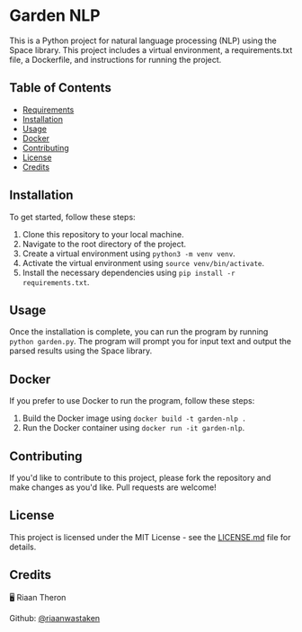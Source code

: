 # Garden NLP

This is a Python project for natural language processing (NLP) using the Space library. This project includes a virtual environment, a requirements.txt file, a Dockerfile, and instructions for running the project.

## Table of Contents

- [Requirements](#requirements)
- [Installation](#installation)
- [Usage](#usage)
- [Docker](#docker)
- [Contributing](#contributing)
- [License](#license)
- [Credits](#credits)

## Installation

To get started, follow these steps:

1. Clone this repository to your local machine.
2. Navigate to the root directory of the project.
3. Create a virtual environment using `python3 -m venv venv`.
4. Activate the virtual environment using `source venv/bin/activate`.
5. Install the necessary dependencies using `pip install -r requirements.txt`.

## Usage

Once the installation is complete, you can run the program by running `python garden.py`. The program will prompt you for input text and output the parsed results using the Space library.

## Docker

If you prefer to use Docker to run the program, follow these steps:

1. Build the Docker image using `docker build -t garden-nlp .`
2. Run the Docker container using `docker run -it garden-nlp`.

## Contributing

If you'd like to contribute to this project, please fork the repository and make changes as you'd like. Pull requests are welcome!

## License

This project is licensed under the MIT License - see the [LICENSE.md](LICENSE.md) file for details.

## Credits

🖥️ Riaan Theron

Github: [@riaanwastaken](https://github.com/riaanwastaken)
